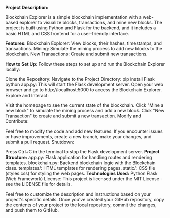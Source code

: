 **Project Description:**

Blockchain Explorer is a simple blockchain implementation with a web-based explorer to visualize blocks, transactions, and mine new blocks. The project is built using Python and Flask for the backend, and it includes a basic HTML and CSS frontend for a user-friendly interface.

**Features:**
Blockchain Explorer: View blocks, their hashes, timestamps, and transactions.
Mining: Simulate the mining process to add new blocks to the blockchain.
New Transactions: Create and submit new transactions.

**How to Set Up:**
Follow these steps to set up and run the Blockchain Explorer locally:

Clone the Repository:
Navigate to the Project Directory:
pip install Flask
python app.py: This will start the Flask development server. Open your web browser and go to http://localhost:5000 to access the Blockchain Explorer.
Explore and Interact:

Visit the homepage to see the current state of the blockchain.
Click "Mine a new block" to simulate the mining process and add a new block.
Click "New Transaction" to create and submit a new transaction.
Modify and Contribute:

Feel free to modify the code and add new features.
If you encounter issues or have improvements, create a new branch, make your changes, and submit a pull request.
Shutdown:

Press Ctrl+C in the terminal to stop the Flask development server.
**Project Structure:**
app.py: Flask application for handling routes and rendering templates.
blockchain.py: Backend blockchain logic with the Blockchain class.
templates/: HTML templates for rendering pages.
static/: CSS file (styles.css) for styling the web pages.
**Technologies Used:**
Python
Flask (Web Framework)
License:
This project is licensed under the MIT License - see the LICENSE file for details.

Feel free to customize the description and instructions based on your project's specific details. Once you've created your GitHub repository, copy the contents of your project to the local repository, commit the changes, and push them to GitHub.






